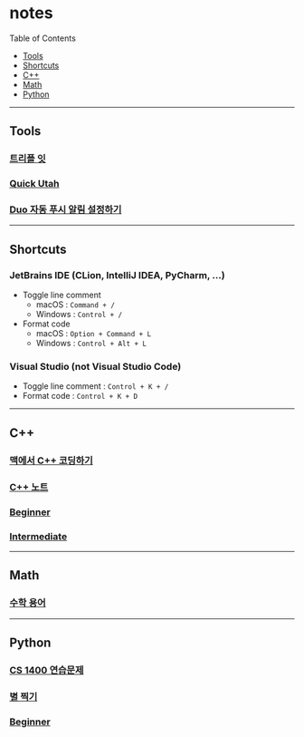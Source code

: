 # notes

Table of Contents

- [Tools](#tools)
- [Shortcuts](#shortcuts)
- [C++](#c)
- [Math](#math)
- [Python](#python)

---

## Tools

### [트리플 잇](https://triple-eat.pages.dev)

### [Quick Utah](https://everytime.kr/460068/v/333090716)

### [Duo 자동 푸시 알림 설정하기](https://yehwan.notion.site/Duo-5435431c32e840a19e4bded852b6995f)

---

## Shortcuts

### JetBrains IDE (CLion, IntelliJ IDEA, PyCharm, ...)

- Toggle line comment
  - macOS : `Command + /`
  - Windows : `Control + /`
- Format code
  - macOS : `Option + Command + L`
  - Windows : `Control + Alt + L`

### Visual Studio (not Visual Studio Code)

- Toggle line comment : `Control + K + /`
- Format code : `Control + K + D`

---

## C++

### [맥에서 C++ 코딩하기](https://yehwan.notion.site/C-2e27664970d5478b99cc723564115cd2)

### [C++ 노트](https://yehwan.notion.site/C-a6fceb6128ab4c0bab0939a8c89d8401)

### [Beginner](cpp-beginner)

### [Intermediate](cpp-intermediate)

---

## Math

### [수학 용어](https://yehwan.notion.site/9ce38b0ffb3a46e78d5ede30ea4ec209)

---

## Python

### [CS 1400 연습문제](https://yehwan.notion.site/CS-1400-46d7261f949143eaa6144d00b9860297)

### [별 찍기](https://yehwan.notion.site/af3e2e64b3e8424d97ca947fec287894)

### [Beginner](python-beginner)
